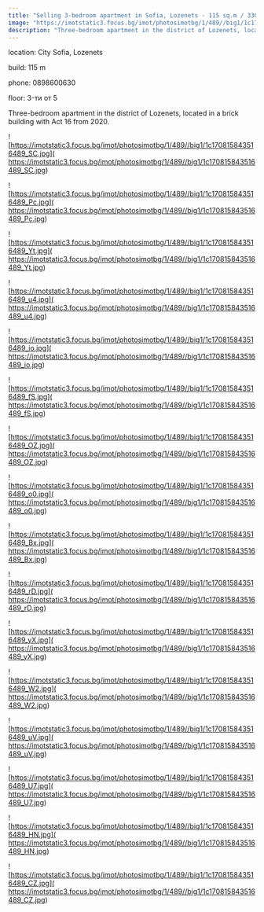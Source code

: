 ```yaml
---
title: "Selling 3-bedroom apartment in Sofia, Lozenets - 115 sq.m / 330000 EUR :: imot.bg Advertisment"
image: "https://imotstatic3.focus.bg/imot/photosimotbg/1/489//big1/1c170815843516489_QR.jpg"
description: "Three-bedroom apartment in the district of Lozenets, located in a brick building with Act 16 from 2020."
---
```


location: City Sofia, Lozenets

build: 115 m

phone: 0898600630

floor: 3-ти от 5

Three-bedroom apartment in the district of Lozenets, located in a brick building with Act 16 from 2020.


![https://imotstatic3.focus.bg/imot/photosimotbg/1/489//big1/1c170815843516489_SC.jpg]( https://imotstatic3.focus.bg/imot/photosimotbg/1/489//big1/1c170815843516489_SC.jpg)


![https://imotstatic3.focus.bg/imot/photosimotbg/1/489//big1/1c170815843516489_Pc.jpg]( https://imotstatic3.focus.bg/imot/photosimotbg/1/489//big1/1c170815843516489_Pc.jpg)


![https://imotstatic3.focus.bg/imot/photosimotbg/1/489//big1/1c170815843516489_Yt.jpg]( https://imotstatic3.focus.bg/imot/photosimotbg/1/489//big1/1c170815843516489_Yt.jpg)


![https://imotstatic3.focus.bg/imot/photosimotbg/1/489//big1/1c170815843516489_u4.jpg]( https://imotstatic3.focus.bg/imot/photosimotbg/1/489//big1/1c170815843516489_u4.jpg)


![https://imotstatic3.focus.bg/imot/photosimotbg/1/489//big1/1c170815843516489_io.jpg]( https://imotstatic3.focus.bg/imot/photosimotbg/1/489//big1/1c170815843516489_io.jpg)


![https://imotstatic3.focus.bg/imot/photosimotbg/1/489//big1/1c170815843516489_fS.jpg]( https://imotstatic3.focus.bg/imot/photosimotbg/1/489//big1/1c170815843516489_fS.jpg)


![https://imotstatic3.focus.bg/imot/photosimotbg/1/489//big1/1c170815843516489_OZ.jpg]( https://imotstatic3.focus.bg/imot/photosimotbg/1/489//big1/1c170815843516489_OZ.jpg)


![https://imotstatic3.focus.bg/imot/photosimotbg/1/489//big1/1c170815843516489_o0.jpg]( https://imotstatic3.focus.bg/imot/photosimotbg/1/489//big1/1c170815843516489_o0.jpg)


![https://imotstatic3.focus.bg/imot/photosimotbg/1/489//big1/1c170815843516489_Bx.jpg]( https://imotstatic3.focus.bg/imot/photosimotbg/1/489//big1/1c170815843516489_Bx.jpg)


![https://imotstatic3.focus.bg/imot/photosimotbg/1/489//big1/1c170815843516489_rD.jpg]( https://imotstatic3.focus.bg/imot/photosimotbg/1/489//big1/1c170815843516489_rD.jpg)


![https://imotstatic3.focus.bg/imot/photosimotbg/1/489//big1/1c170815843516489_yX.jpg]( https://imotstatic3.focus.bg/imot/photosimotbg/1/489//big1/1c170815843516489_yX.jpg)


![https://imotstatic3.focus.bg/imot/photosimotbg/1/489//big1/1c170815843516489_W2.jpg]( https://imotstatic3.focus.bg/imot/photosimotbg/1/489//big1/1c170815843516489_W2.jpg)


![https://imotstatic3.focus.bg/imot/photosimotbg/1/489//big1/1c170815843516489_uV.jpg]( https://imotstatic3.focus.bg/imot/photosimotbg/1/489//big1/1c170815843516489_uV.jpg)


![https://imotstatic3.focus.bg/imot/photosimotbg/1/489//big1/1c170815843516489_U7.jpg]( https://imotstatic3.focus.bg/imot/photosimotbg/1/489//big1/1c170815843516489_U7.jpg)


![https://imotstatic3.focus.bg/imot/photosimotbg/1/489//big1/1c170815843516489_HN.jpg]( https://imotstatic3.focus.bg/imot/photosimotbg/1/489//big1/1c170815843516489_HN.jpg)


![https://imotstatic3.focus.bg/imot/photosimotbg/1/489//big1/1c170815843516489_CZ.jpg]( https://imotstatic3.focus.bg/imot/photosimotbg/1/489//big1/1c170815843516489_CZ.jpg)


